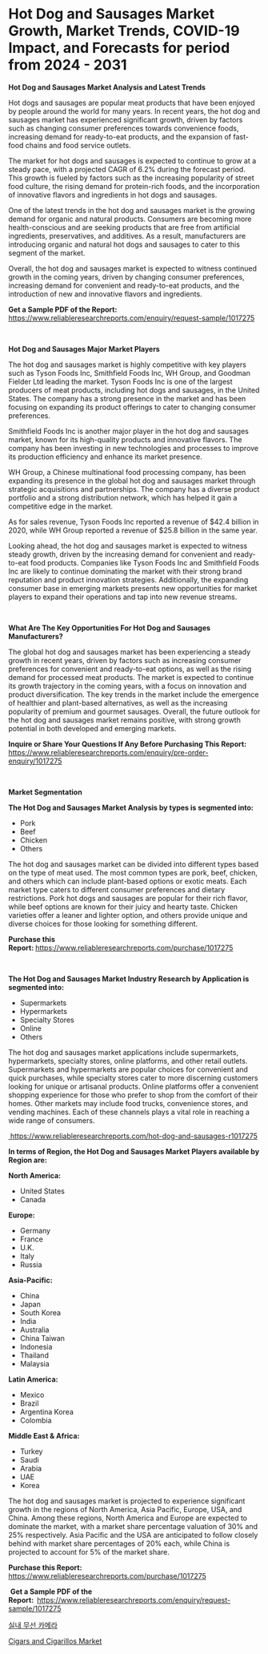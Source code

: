 <p><h1>Hot Dog and Sausages Market Growth, Market Trends, COVID-19 Impact, and Forecasts for period from 2024 - 2031</h1></p><p><strong>Hot Dog and Sausages Market Analysis and Latest Trends</strong></p>
<p><p>Hot dogs and sausages are popular meat products that have been enjoyed by people around the world for many years. In recent years, the hot dog and sausages market has experienced significant growth, driven by factors such as changing consumer preferences towards convenience foods, increasing demand for ready-to-eat products, and the expansion of fast-food chains and food service outlets.</p><p>The market for hot dogs and sausages is expected to continue to grow at a steady pace, with a projected CAGR of 6.2% during the forecast period. This growth is fueled by factors such as the increasing popularity of street food culture, the rising demand for protein-rich foods, and the incorporation of innovative flavors and ingredients in hot dogs and sausages.</p><p>One of the latest trends in the hot dog and sausages market is the growing demand for organic and natural products. Consumers are becoming more health-conscious and are seeking products that are free from artificial ingredients, preservatives, and additives. As a result, manufacturers are introducing organic and natural hot dogs and sausages to cater to this segment of the market.</p><p>Overall, the hot dog and sausages market is expected to witness continued growth in the coming years, driven by changing consumer preferences, increasing demand for convenient and ready-to-eat products, and the introduction of new and innovative flavors and ingredients.</p></p>
<p><strong>Get a Sample PDF of the Report:&nbsp;</strong> <a href="https://www.reliableresearchreports.com/enquiry/request-sample/1017275">https://www.reliableresearchreports.com/enquiry/request-sample/1017275</a></p>
<p>&nbsp;</p>
<p><strong>Hot Dog and Sausages Major Market Players</strong></p>
<p><p>The hot dog and sausages market is highly competitive with key players such as Tyson Foods Inc, Smithfield Foods Inc, WH Group, and Goodman Fielder Ltd leading the market. Tyson Foods Inc is one of the largest producers of meat products, including hot dogs and sausages, in the United States. The company has a strong presence in the market and has been focusing on expanding its product offerings to cater to changing consumer preferences.</p><p>Smithfield Foods Inc is another major player in the hot dog and sausages market, known for its high-quality products and innovative flavors. The company has been investing in new technologies and processes to improve its production efficiency and enhance its market presence.</p><p>WH Group, a Chinese multinational food processing company, has been expanding its presence in the global hot dog and sausages market through strategic acquisitions and partnerships. The company has a diverse product portfolio and a strong distribution network, which has helped it gain a competitive edge in the market.</p><p>As for sales revenue, Tyson Foods Inc reported a revenue of $42.4 billion in 2020, while WH Group reported a revenue of $25.8 billion in the same year.</p><p>Looking ahead, the hot dog and sausages market is expected to witness steady growth, driven by the increasing demand for convenient and ready-to-eat food products. Companies like Tyson Foods Inc and Smithfield Foods Inc are likely to continue dominating the market with their strong brand reputation and product innovation strategies. Additionally, the expanding consumer base in emerging markets presents new opportunities for market players to expand their operations and tap into new revenue streams.</p></p>
<p>&nbsp;</p>
<p><strong>What Are The Key Opportunities For Hot Dog and Sausages Manufacturers?</strong></p>
<p><p>The global hot dog and sausages market has been experiencing a steady growth in recent years, driven by factors such as increasing consumer preferences for convenient and ready-to-eat options, as well as the rising demand for processed meat products. The market is expected to continue its growth trajectory in the coming years, with a focus on innovation and product diversification. The key trends in the market include the emergence of healthier and plant-based alternatives, as well as the increasing popularity of premium and gourmet sausages. Overall, the future outlook for the hot dog and sausages market remains positive, with strong growth potential in both developed and emerging markets.</p></p>
<p><strong>Inquire or Share Your Questions If Any Before Purchasing This Report:</strong> <a href="https://www.reliableresearchreports.com/enquiry/pre-order-enquiry/1017275">https://www.reliableresearchreports.com/enquiry/pre-order-enquiry/1017275</a></p>
<p>&nbsp;</p>
<p><strong>Market Segmentation</strong></p>
<p><strong>The Hot Dog and Sausages Market Analysis by types is segmented into:</strong></p>
<p><ul><li>Pork</li><li>Beef</li><li>Chicken</li><li>Others</li></ul></p>
<p><p>The hot dog and sausages market can be divided into different types based on the type of meat used. The most common types are pork, beef, chicken, and others which can include plant-based options or exotic meats. Each market type caters to different consumer preferences and dietary restrictions. Pork hot dogs and sausages are popular for their rich flavor, while beef options are known for their juicy and hearty taste. Chicken varieties offer a leaner and lighter option, and others provide unique and diverse choices for those looking for something different.</p></p>
<p><strong>Purchase this Report:&nbsp;</strong><a href="https://www.reliableresearchreports.com/purchase/1017275">https://www.reliableresearchreports.com/purchase/1017275</a></p>
<p>&nbsp;</p>
<p><strong>The Hot Dog and Sausages Market Industry Research by Application is segmented into:</strong></p>
<p><ul><li>Supermarkets</li><li>Hypermarkets</li><li>Specialty Stores</li><li>Online</li><li>Others</li></ul></p>
<p><p>The hot dog and sausages market applications include supermarkets, hypermarkets, specialty stores, online platforms, and other retail outlets. Supermarkets and hypermarkets are popular choices for convenient and quick purchases, while specialty stores cater to more discerning customers looking for unique or artisanal products. Online platforms offer a convenient shopping experience for those who prefer to shop from the comfort of their homes. Other markets may include food trucks, convenience stores, and vending machines. Each of these channels plays a vital role in reaching a wide range of consumers.</p></p>
<p><a href="https://www.reliableresearchreports.com/hot-dog-and-sausages-r1017275">&nbsp;https://www.reliableresearchreports.com/hot-dog-and-sausages-r1017275</a></p>
<p><strong>In terms of Region, the Hot Dog and Sausages Market Players available by Region are:</strong></p>
<p>
    <p> <strong> North America: </strong>
        <ul>
            <li>United States</li>
            <li>Canada</li>
        </ul>
        </p> 
    <p> <strong> Europe: </strong>
        <ul>
            <li>Germany</li>
            <li>France</li>
            <li>U.K.</li>
            <li>Italy</li>
            <li>Russia</li>
        </ul>
        </p> 
    <p> <strong> Asia-Pacific: </strong>
        <ul>
            <li>China</li>
            <li>Japan</li>
            <li>South Korea</li>
            <li>India</li>
            <li>Australia</li>
            <li>China Taiwan</li>
            <li>Indonesia</li>
            <li>Thailand</li>
            <li>Malaysia</li>
        </ul>
        </p> 
    <p> <strong> Latin America: </strong>
        <ul>
            <li>Mexico</li>
            <li>Brazil</li>
            <li>Argentina Korea</li>
            <li>Colombia</li>
        </ul>
        </p> 
    <p> <strong> Middle East & Africa: </strong>
        <ul>
            <li>Turkey</li>
            <li>Saudi</li>
            <li>Arabia</li>
            <li>UAE</li>
            <li>Korea</li>
        </ul>
    </p>
    </p>
<p><p>The hot dog and sausages market is projected to experience significant growth in the regions of North America, Asia Pacific, Europe, USA, and China. Among these regions, North America and Europe are expected to dominate the market, with a market share percentage valuation of 30% and 25% respectively. Asia Pacific and the USA are anticipated to follow closely behind with market share percentages of 20% each, while China is projected to account for 5% of the market share.</p></p>
<p><strong>Purchase this Report: </strong><a href="https://www.reliableresearchreports.com/purchase/1017275">https://www.reliableresearchreports.com/purchase/1017275</a></p>
<p>&nbsp;<strong>Get a Sample PDF of the Report:&nbsp;&nbsp;</strong><a href="https://www.reliableresearchreports.com/enquiry/request-sample/1017275">https://www.reliableresearchreports.com/enquiry/request-sample/1017275</a></p>
<p><strong></strong></p>
<p><p><a href="https://github.com/kein8762/Market-Research-Report-List-2/blob/main/308146642845.md">실내 무선 카메라</a></p><p><a href="https://github.com/gnymmxoh53/Market-Research-Report-List-1/blob/main/cigars-and-cigarillos-market.md">Cigars and Cigarillos Market</a></p></p>